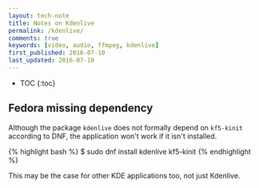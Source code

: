 ```yaml
---
layout: tech-note
title: Notes on Kdenlive
permalink: /kdenlive/
comments: true
keywords: [video, audio, ffmpeg, kdenlive]
first_published: 2016-07-10
last_updated: 2016-07-10
---
```


* TOC
{:toc}

## Fedora missing dependency

Although the package `kdenlive` does not formally depend on `kf5-kinit`
according to DNF, the application won't work if it isn't installed.

{% highlight bash %}
$ sudo dnf install kdenlive kf5-kinit
{% endhighlight %}

This may be the case for other KDE applications too, not just Kdenlive.
